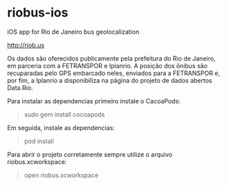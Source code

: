 riobus-ios
==========

iOS app for Rio de Janeiro bus geolocalization


http://riob.us

Os dados são oferecidos publicamente pela prefeitura do Rio de Janeiro, em parceria com a FETRANSPOR e Iplanrio. A posição dos ônibus são recuparadas pelo GPS embarcado neles, enviados para a FETRANSPOR e, por fim, a Iplanrio a disponibiliza na página do projeto de dados abertos Data.Rio.

Para instalar as dependencias primeiro instale o CacoaPods:
> sudo gem install cocoapods

Em seguida, instale as dependencias:
> pod install

Para abrir o projeto corretamente sempre utilize o arquivo riobus.xcworkspace:
> open riobus.xcworkspace
